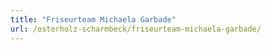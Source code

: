 ```yaml
---
title: "Friseurteam Michaela Garbade"
url: /osterholz-scharmbeck/friseurteam-michaela-garbade/
---
```

